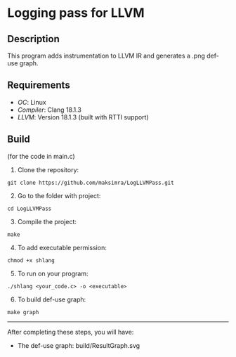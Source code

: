 # Logging pass for LLVM
## Description
This program adds instrumentation to LLVM IR and generates a .png def-use graph. 
## Requirements
- *OC*: Linux
- *Compiler*: Clang 18.1.3
- *LLVM*: Version 18.1.3 (built with RTTI support)
## Build
(for the code in main.c)
1) Clone the repository:
```
git clone https://github.com/maksimra/LogLLVMPass.git
```
2) Go to the folder with project:
```
cd LogLLVMPass
```
3) Compile the project:
```
make
```
4) To add executable permission:
```
chmod +x shlang
```
5) To run on your program:
```
./shlang <your_code.c> -o <executable>
```
6) To build def-use graph:
```
make graph
```

***

After completing these steps, you will have:

- The def-use graph: build/ResultGraph.svg